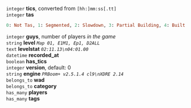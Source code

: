 `integer` **tics**, converted from `[hh:]mm:ss[.tt]`  
`integer` **tas**
```ruby
0: Not Tas, 1: Segmented, 2: Slowdown, 3: Partial Building, 4: Built
```
`integer` **guys**, number of players *in the game*  
`string` **level** *`Map 01, E1M1, Ep1, D2ALL`*  
`text` **levelstat** *`02:11.13\n04:01.00`*  
`datetime` **recorded_at**  
`boolean` **has_tics**  
`integer` **version**, default: 0  
`string` **engine** *`PRBoom+ v2.5.1.4 cl9\nXDRE 2.14`*  
`belongs_to` **wad**  
`belongs_to` **category**  
`has_many` **players**  
`has_many` **tags**  
